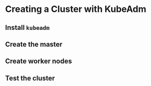 # Creating a Cluster with KubeAdm

## Install `kubeadm`

## Create the master

## Create worker nodes

## Test the cluster
